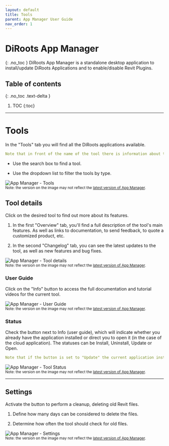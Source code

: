 ```yaml
---
layout: default
title: Tools
parent: App Manager User Guide
nav_order: 1
---
```


# DiRoots App Manager
{: .no_toc }
DiRoots App Manager is a standalone desktop application to install/update DiRoots Applications and to enable/disable Revit Plugins.

## Table of contents
{: .no_toc .text-delta }

1. TOC
{:toc}

---

# Tools

In the "Tools" tab you will find all the DiRoots applications available.

```yaml
Note that in front of the name of the tool there is information about the type of application and its status, whether it is free or requires a subscription.
```
- Use the search box to find a tool.

- Use the dropdown list to filter the tools by type.

![App Manager - Tools](../../../../)  
<sub>Note: the version on the image may not reflect the [latest version of App Manager](https://diroots.com/apps/diroots-app-manager/#downloadForm).</sub>

## Tool details

Click on the desired tool to find out more about its features.

1. In the first "Overview" tab, you'll find a full description of the tool's main features. As well as links to documentation, to send feedback, to quote a customized product, etc.

2. In the second "Changelog" tab, you can see the latest updates to the tool, as well as new features and bug fixes.

![App Manager - Tool details](../../../../)  
<sub>Note: the version on the image may not reflect the [latest version of App Manager](https://diroots.com/apps/diroots-app-manager/#downloadForm).</sub>

### User Guide

Click on the "Info" button to access the full documentation and tutorial videos for the current tool.

![App Manager - User Guide](../../../../)  
<sub>Note: the version on the image may not reflect the [latest version of App Manager](https://diroots.com/apps/diroots-app-manager/#downloadForm).</sub>

### Status

Check the button next to Info (user guide), which will indicate whether you already have the application installed or direct you to open it (in the case of the cloud application). The statuses can be Install, Uninstall, Update or Open.

```yaml
Note that if the button is set to "Update" the current application installed has an old version, and you may not have all the current tools.
```

![App Manager - Tool Status](../../../../)  
<sub>Note: the version on the image may not reflect the [latest version of App Manager](https://diroots.com/apps/diroots-app-manager/#downloadForm).</sub>

---

## Settings

Activate the button to perform a cleanup, deleting old Revit files.

1. Define how many days can be considered to delete the files.

2. Determine how often the tool should check for old files.

![App Manager - Settings](../../../../)  
<sub>Note: the version on the image may not reflect the [latest version of App Manager](https://diroots.com/apps/diroots-app-manager/#downloadForm).</sub>